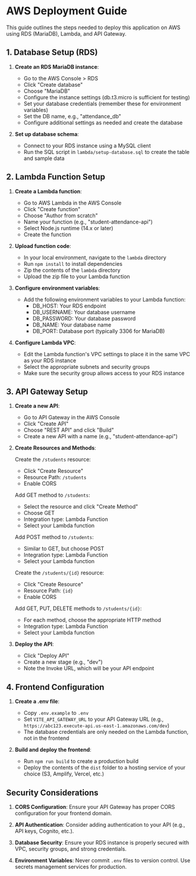 
# AWS Deployment Guide

This guide outlines the steps needed to deploy this application on AWS using RDS (MariaDB), Lambda, and API Gateway.

## 1. Database Setup (RDS)

1. **Create an RDS MariaDB instance**:
   - Go to the AWS Console > RDS
   - Click "Create database"
   - Choose "MariaDB"
   - Configure the instance settings (db.t3.micro is sufficient for testing)
   - Set your database credentials (remember these for environment variables)
   - Set the DB name, e.g., "attendance_db"
   - Configure additional settings as needed and create the database

2. **Set up database schema**:
   - Connect to your RDS instance using a MySQL client
   - Run the SQL script in `lambda/setup-database.sql` to create the table and sample data

## 2. Lambda Function Setup

1. **Create a Lambda function**:
   - Go to AWS Lambda in the AWS Console
   - Click "Create function"
   - Choose "Author from scratch"
   - Name your function (e.g., "student-attendance-api")
   - Select Node.js runtime (14.x or later)
   - Create the function

2. **Upload function code**:
   - In your local environment, navigate to the `lambda` directory
   - Run `npm install` to install dependencies
   - Zip the contents of the `lambda` directory
   - Upload the zip file to your Lambda function

3. **Configure environment variables**:
   - Add the following environment variables to your Lambda function:
     - DB_HOST: Your RDS endpoint
     - DB_USERNAME: Your database username
     - DB_PASSWORD: Your database password
     - DB_NAME: Your database name
     - DB_PORT: Database port (typically 3306 for MariaDB)

4. **Configure Lambda VPC**:
   - Edit the Lambda function's VPC settings to place it in the same VPC as your RDS instance
   - Select the appropriate subnets and security groups
   - Make sure the security group allows access to your RDS instance

## 3. API Gateway Setup

1. **Create a new API**:
   - Go to API Gateway in the AWS Console
   - Click "Create API"
   - Choose "REST API" and click "Build"
   - Create a new API with a name (e.g., "student-attendance-api")

2. **Create Resources and Methods**:

   Create the `/students` resource:
   - Click "Create Resource"
   - Resource Path: `/students`
   - Enable CORS

   Add GET method to `/students`:
   - Select the resource and click "Create Method"
   - Choose GET
   - Integration type: Lambda Function
   - Select your Lambda function

   Add POST method to `/students`:
   - Similar to GET, but choose POST
   - Integration type: Lambda Function
   - Select your Lambda function

   Create the `/students/{id}` resource:
   - Click "Create Resource"
   - Resource Path: `{id}`
   - Enable CORS

   Add GET, PUT, DELETE methods to `/students/{id}`:
   - For each method, choose the appropriate HTTP method
   - Integration type: Lambda Function
   - Select your Lambda function

3. **Deploy the API**:
   - Click "Deploy API"
   - Create a new stage (e.g., "dev")
   - Note the Invoke URL, which will be your API endpoint

## 4. Frontend Configuration

1. **Create a .env file**:
   - Copy `.env.example` to `.env`
   - Set `VITE_API_GATEWAY_URL` to your API Gateway URL (e.g., `https://abc123.execute-api.us-east-1.amazonaws.com/dev`)
   - The database credentials are only needed on the Lambda function, not in the frontend

2. **Build and deploy the frontend**:
   - Run `npm run build` to create a production build
   - Deploy the contents of the `dist` folder to a hosting service of your choice (S3, Amplify, Vercel, etc.)

## Security Considerations

1. **CORS Configuration**: Ensure your API Gateway has proper CORS configuration for your frontend domain.

2. **API Authentication**: Consider adding authentication to your API (e.g., API keys, Cognito, etc.).

3. **Database Security**: Ensure your RDS instance is properly secured with VPC, security groups, and strong credentials.

4. **Environment Variables**: Never commit `.env` files to version control. Use secrets management services for production.
